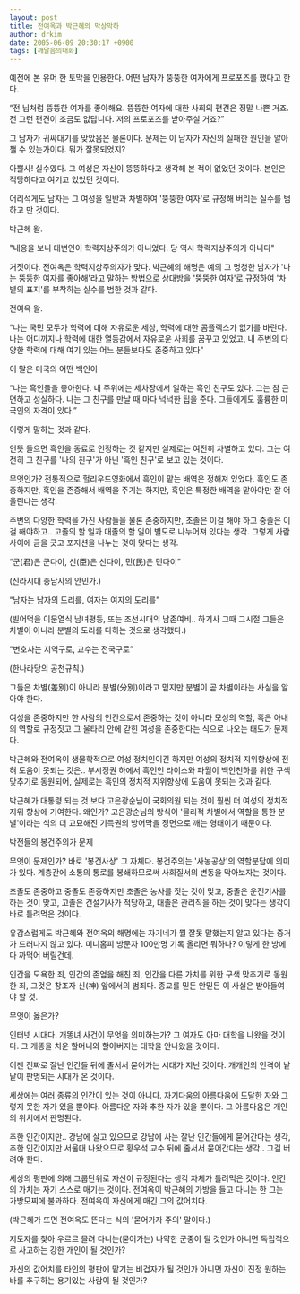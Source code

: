 ```yaml
---
layout: post
title: 전여옥과 박근혜의 막상막하
author: drkim
date: 2005-06-09 20:30:17 +0900
tags: [깨달음의대화]
---
```

예전에 본 유머 한 토막을 인용한다. 어떤 남자가 뚱뚱한 여자에게 프로포즈를 했다고 한다.
  

  
“전 님처럼 뚱뚱한 여자를 좋아해요. 뚱뚱한 여자에 대한 사회의 편견은 정말 나쁜 거죠. 전 그런 편견이 조금도 없답니다. 저의 프로포즈를 받아주실 거죠?”
  

  
그 남자가 귀싸대기를 맞았음은 물론이다. 문제는 이 남자가 자신의 실패한 원인을 알아챌 수 있는가이다. 뭐가 잘못되었지?
  

  
아뿔사! 실수였다. 그 여성은 자신이 뚱뚱하다고 생각해 본 적이 없었던 것이다. 본인은 적당하다고 여기고 있었던 것이다.
  

  
어리석게도 남자는 그 여성을 일반과 차별하여 '뚱뚱한 여자'로 규정해 버리는 실수를 범하고 만 것이다.
  

  
박근혜 왈.
  

  
"내용을 보니 대변인이 학력지상주의가 아니었다. 당 역시 학력지상주의가 아니다"
  

  
거짓이다. 전여옥은 학력지상주의자가 맞다. 박근혜의 해명은 예의 그 멍청한 남자가 '나는 뚱뚱한 여자를 좋아해'라고 말하는 방법으로 상대방을 '뚱뚱한 여자'로 규정하여 '차별의 표지'를 부착하는 실수를 범한 것과 같다.
  

  
전여옥 왈.
  

  
“나는 국민 모두가 학력에 대해 자유로운 세상, 학력에 대한 콤플렉스가 없기를 바란다. 나는 어디까지나 학력에 대한 열등감에서 자유로운 사회를 꿈꾸고 있었고, 내 주변의 다양한 학력에 대해 여기 있는 어느 분들보다도 존중하고 있다"
  

  
이 말은 미국의 어떤 백인이
  

  
“나는 흑인들을 좋아한다. 내 주위에는 세차장에서 일하는 흑인 친구도 있다. 그는 참 근면하고 성실하다. 나는 그 친구를 만날 때 마다 넉넉한 팁을 준다. 그들에게도 훌륭한 미국인의 자격이 있다.”
  

  
이렇게 말하는 것과 같다.
  

  
언뜻 들으면 흑인을 동료로 인정하는 것 같지만 실제로는 여전히 차별하고 있다. 그는 여전히 그 친구를 '나의 친구'가 아닌 '흑인 친구'로 보고 있는 것이다.
  

  
무엇인가? 전통적으로 헐리우드영화에서 흑인이 맡는 배역은 정해져 있었다. 흑인도 존중하지만, 흑인을 존중해서 배역을 주기는 하지만, 흑인은 특정한 배역을 맡아야만 잘 어울린다는 생각.
  

  
주변의 다양한 학력을 가진 사람들을 물론 존중하지만, 초졸은 이걸 해야 하고 중졸은 이걸 해야하고.. 고졸의 할 일과 대졸의 할 일이 별도로 나누어져 있다는 생각. 그렇게 사람 사이에 금을 긋고 포지션을 나누는 것이 맞다는 생각.
  

  
“군(君)은 군다이, 신(臣)은 신다이, 민(民)은 민다이”
  
(신라시대 충담사의 안민가.)
  

  
“남자는 남자의 도리를, 여자는 여자의 도리를”
  
(빌어먹을 이문열식 남녀평등, 또는 조선시대의 남존여비.. 하기사 그때 그시절 그들은 차별이 아니라 분별의 도리를 다하는 것으로 생각했다.)
  

  
“변호사는 지역구로, 교수는 전국구로”
  
(한나라당의 공천규칙.)
  

  
그들은 차별(差別)이 아니라 분별(分別)이라고 믿지만 분별이 곧 차별이라는 사실을 알아야 한다.
  

  
여성을 존중하지만 한 사람의 인간으로서 존중하는 것이 아니라 모성의 역할, 혹은 아내의 역할로 규정짓고 그 울타리 안에 갇힌 여성을 존중한다는 식으로 나오는 태도가 문제다.
  

  
박근혜와 전여옥이 생물학적으로 여성 정치인이긴 하지만 여성의 정치적 지위향상에 전혀 도움이 못되는 것은.. 부시정권 하에서 흑인인 라이스와 파월이 백인천하를 위한 구색맞추기로 동원되어, 실제로는 흑인의 정치적 지위향상에 도움이 못되는 것과 같다.
  

  
박근혜가 대통령 되는 것 보다 고은광순님이 국회의원 되는 것이 훨씬 더 여성의 정치적 지위 향상에 기여한다. 왜인가? 고은광순님의 방식이 '물리적 차별에서 역할을 통한 분별'이라는 식의 더 교묘해진 기득권의 방어막을 정면으로 깨는 형태이기 때문이다.
  

  
박전들의 봉건주의가 문제
  

  
무엇이 문제인가? 바로 '봉건사상' 그 자체다. 봉건주의는 '사농공상'의 역할분담에 의미가 있다. 계층간에 소통의 통로를 봉쇄하므로써 사회질서의 변동을 막아보자는 것이다.
  

  
초졸도 존중하고 중졸도 존중하지만 초졸은 농사를 짓는 것이 맞고, 중졸은 운전기사를 하는 것이 맞고, 고졸은 건설기사가 적당하고, 대졸은 관리직을 하는 것이 맞다는 생각이 바로 틀려먹은 것이다.
  

  
유감스럽게도 박근혜와 전여옥의 해명에는 자기네가 뭘 잘못 말했는지 알고 있다는 증거가 드러나지 않고 있다. 미니홈피 방문자 100만명 기록 올리면 뭐하나? 이렇게 한 방에 다 까먹어 버릴건데.
  

  
인간을 모욕한 죄, 인간의 존엄을 해친 죄, 인간을 다른 가치를 위한 구색 맞추기로 동원한 죄, 그것은 창조자 신(神) 앞에서의 범죄다. 종교를 믿든 안믿든 이 사실은 받아들여야 할 것.
  

  
무엇이 옳은가?
  

  
인터넷 시대다. 개똥녀 사건이 무엇을 의미하는가? 그 여자도 아마 대학을 나왔을 것이다. 그 개똥을 치운 할머니와 할아버지는 대학을 안나왔을 것이다.
  

  
이젠 진짜로 잘난 인간들 뒤에 줄서서 묻어가는 시대가 지난 것이다. 개개인의 인격이 낱낱이 판명되는 시대가 온 것이다.
  

  
세상에는 여러 종류의 인간이 있는 것이 아니다. 자기다움의 아름다움에 도달한 자와 그렇지 못한 자가 있을 뿐이다. 아름다운 자와 추한 자가 있을 뿐이다. 그 아름다움은 개인의 위치에서 판명된다.
  

  
추한 인간이지만.. 강남에 살고 있으므로 강남에 사는 잘난 인간들에게 묻어간다는 생각, 추한 인간이지만 서울대 나왔으므로 황우석 교수 뒤에 줄서서 묻어간다는 생각.. 그걸 버려야 한다.
  

  
세상의 평판에 의해 그룹단위로 자신이 규정된다는 생각 자체가 틀려먹은 것이다. 인간의 가치는 자기 스스로 매기는 것이다. 전여옥이 박근혜의 가방을 들고 다니는 한 그는 가방모찌에 불과하다. 전여옥이 자신에게 매긴 그의 값어치다.
  

  
(박근혜가 뜨면 전여옥도 뜬다는 식의 '묻어가자 주의' 말이다.)
  

  
지도자를 찾아 우르르 몰려 다니는(묻어가는) 나약한 군중이 될 것인가 아니면 독립적으로 사고하는 강한 개인이 될 것인가?
  

  
자신의 값어치를 타인의 평판에 맡기는 비겁자가 될 것인가 아니면 자신이 진정 원하는 바를 추구하는 용기있는 사람이 될 것인가?